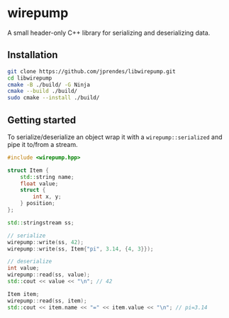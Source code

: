 # wirepump

A small header-only C++ library for serializing and deserializing data.

## Installation

```bash
git clone https://github.com/jprendes/libwirepump.git
cd libwirepump
cmake -B ./build/ -G Ninja
cmake --build ./build/
sudo cmake --install ./build/
```

## Getting started

To serialize/deserialize an object wrap it with a `wirepump::serialized` and pipe it to/from a stream.
```c++
#include <wirepump.hpp>

struct Item {
    std::string name;
    float value;
    struct {
        int x, y;
    } position;
};

std::stringstream ss;

// serialize
wirepump::write(ss, 42);
wirepump::write(ss, Item{"pi", 3.14, {4, 3}});

// deserialize
int value;
wirepump::read(ss, value);
std::cout << value << "\n"; // 42

Item item;
wirepump::read(ss, item);
std::cout << item.name << "=" << item.value << "\n"; // pi=3.14
```
